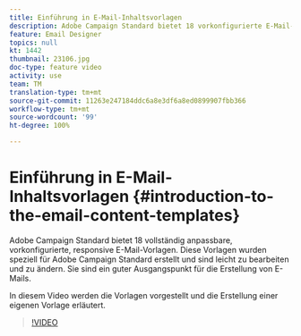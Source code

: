 ```yaml
---
title: Einführung in E-Mail-Inhaltsvorlagen
description: Adobe Campaign Standard bietet 18 vorkonfigurierte E-Mail-Vorlagen, die vollständig anpassbar und responsiv sind.  Diese Vorlagen wurden speziell für Adobe Campaign Standard erstellt und sind leicht zu bearbeiten und zu ändern. Sie sind ein guter Ausgangspunkt für die Erstellung von E-Mails.
feature: Email Designer
topics: null
kt: 1442
thumbnail: 23106.jpg
doc-type: feature video
activity: use
team: TM
translation-type: tm+mt
source-git-commit: 11263e247184ddc6a8e3df6a8ed0899907fbb366
workflow-type: tm+mt
source-wordcount: '99'
ht-degree: 100%

---
```



# Einführung in E-Mail-Inhaltsvorlagen {#introduction-to-the-email-content-templates}

Adobe Campaign Standard bietet 18 vollständig anpassbare, vorkonfigurierte, responsive E-Mail-Vorlagen. Diese Vorlagen wurden speziell für Adobe Campaign Standard erstellt und sind leicht zu bearbeiten und zu ändern. Sie sind ein guter Ausgangspunkt für die Erstellung von E-Mails.

In diesem Video werden die Vorlagen vorgestellt und die Erstellung einer eigenen Vorlage erläutert.

>[!VIDEO](https://video.tv.adobe.com/v/23106?quality=12)
